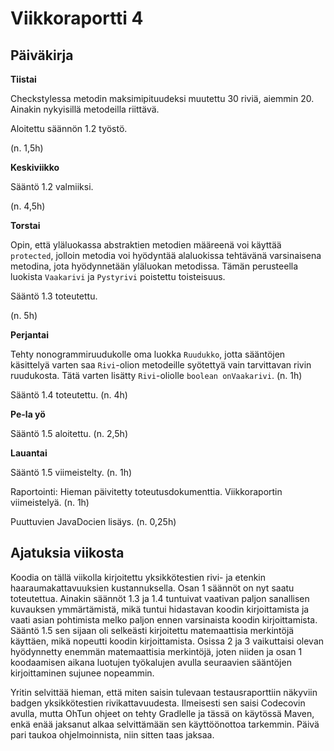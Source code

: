 # Viikkoraportti 4

## Päiväkirja

**Tiistai**

Checkstylessa metodin maksimipituudeksi muutettu 30 riviä, aiemmin 20. Ainakin nykyisillä metodeilla riittävä.

Aloitettu säännön 1.2 työstö.

(n. 1,5h)

**Keskiviikko**

Sääntö 1.2 valmiiksi.

(n. 4,5h)

**Torstai**

Opin, että yläluokassa abstraktien metodien määreenä voi käyttää `protected`, jolloin metodia voi hyödyntää alaluokissa tehtävänä varsinaisena metodina, jota hyödynnetään yläluokan metodissa. Tämän perusteella luokista `Vaakarivi` ja `Pystyrivi` poistettu toisteisuus.

Sääntö 1.3 toteutettu.

(n. 5h)

**Perjantai**

Tehty nonogrammiruudukolle oma luokka `Ruudukko`, jotta sääntöjen käsittelyä varten saa `Rivi`-olion metodeille syötettyä vain tarvittavan rivin ruudukosta. Tätä varten lisätty `Rivi`-oliolle `boolean onVaakarivi`. (n. 1h)

Sääntö 1.4 toteutettu. (n. 4h)

**Pe-la yö**

Sääntö 1.5 aloitettu. (n. 2,5h)

**Lauantai**

Sääntö 1.5 viimeistelty. (n. 1h)

Raportointi: Hieman päivitetty toteutusdokumenttia. Viikkoraportin viimeistelyä. (n. 1h)

Puuttuvien JavaDocien lisäys. (n. 0,25h)

## Ajatuksia viikosta

Koodia on tällä viikolla kirjoitettu yksikkötestien rivi- ja etenkin haaraumakattavuuksien kustannuksella. Osan 1 säännöt on nyt saatu toteutettua. Ainakin säännöt 1.3 ja 1.4 tuntuivat vaativan paljon sanallisen kuvauksen ymmärtämistä, mikä tuntui hidastavan koodin kirjoittamista ja vaati asian pohtimista melko paljon ennen varsinaista koodin kirjoittamista. Sääntö 1.5 sen sijaan oli selkeästi kirjoitettu matemaattisia merkintöjä käyttäen, mikä nopeutti koodin kirjoittamista. Osissa 2 ja 3 vaikuttaisi olevan hyödynnetty enemmän matemaattisia merkintöjä, joten niiden ja osan 1 koodaamisen aikana luotujen työkalujen avulla seuraavien sääntöjen kirjoittaminen sujunee nopeammin.

Yritin selvittää hieman, että miten saisin tulevaan testausraporttiin näkyviin badgen yksikkötestien rivikattavuudesta. Ilmeisesti sen saisi Codecovin avulla, mutta OhTun ohjeet on tehty Gradlelle ja tässä on käytössä Maven, enkä enää jaksanut alkaa selvittämään sen käyttöönottoa tarkemmin. Päivä pari taukoa ohjelmoinnista, niin sitten taas jaksaa.